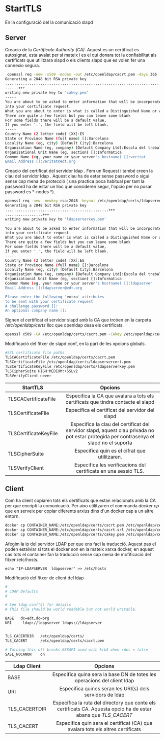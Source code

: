 # StartTLS

En la configuració del la comunicació slapd 

## Server 

Creacio de la *Certificate Authority (CA)*. Aquest es un certificat es autosignat, esta avalat per si mateix i es el qui donara tot la confiabilitat als certificats que utilitzara slapd o els clients slapd que es volen fer una connexio segura.

```bash
 openssl req -new -x509 -nodes -out /etc/openldap/cacrt.pem -days 365 -keyout /etc/openldap/cakey.pem
Generating a 2048 bit RSA private key
...................................................................................................................+++
......+++
writing new private key to 'cakey.pem'
-----
You are about to be asked to enter information that will be incorporated
into your certificate request.
What you are about to enter is what is called a Distinguished Name or a DN.
There are quite a few fields but you can leave some blank
For some fields there will be a default value,
If you enter '.', the field will be left blank.
-----
Country Name (2 letter code) [XX]:ES
State or Province Name (full name) []:Barcelona
Locality Name (eg, city) [Default City]:Barcelona
Organization Name (eg, company) [Default Company Ltd]:Escola del treball 
Organizational Unit Name (eg, section) []:Informatica
Common Name (eg, your name or your server's hostname) []:veritat
Email Address []:veritat@edt.org
```

Creacio del certificat del servidor ldap . Fem un Request i també creen la clau del servidor ldap . Aquest clau ha de estar sense password o sigui sense cap mena de protecció ( una practica poca habitual per tant la password ha de estar un lloc que consideren segur, l'opcio per no posar password es *-nodes *). 

```bash
openssl req -new -newkey rsa:2048 -keyout /etc/openldap/certs/ldapserverkey.pem -nodes -out /etc/openldap/certs/ldapservercsr.pem
Generating a 2048 bit RSA private key
...............................................+++
.................+++
writing new private key to 'ldapserverkey.pem'
-----
You are about to be asked to enter information that will be incorporated
into your certificate request.
What you are about to enter is what is called a Distinguished Name or a DN.
There are quite a few fields but you can leave some blank
For some fields there will be a default value,
If you enter '.', the field will be left blank.
-----
Country Name (2 letter code) [XX]:ES
State or Province Name (full name) []:Barcelona
Locality Name (eg, city) [Default City]:Barcelona
Organization Name (eg, company) [Default Company Ltd]:Escola del treball
Organizational Unit Name (eg, section) []:Informatica
Common Name (eg, your name or your server's hostname) []:ldapserver
Email Address []:ldapserver@edt.org

Please enter the following 'extra' attributes
to be sent with your certificate request
A challenge password []:
An optional company name []:
```

Signen el certificat el servidor slapd amb la CA que troben en la carpeta */etc/openldap/certs* lloc que openldap desa els certificats.

```bash
openssl x509 -CA /etc/openldap/certs/cacrt.pem -CAkey /etc/openldap/certs/cakey.pem -req -in /etc/openldap/certs/ldapservercsr.pem -CAcreateserial -out /etc/openldap/certs/ldapservercert.pem
```

Modificació del fitxer de slapd.conf, en la part de les opcions globals. 

```bash
#SSL certificate file paths
TLSCACertificateFile /etc/openldap/certs/cacrt.pem
TLSCertificateFile /etc/openldap/certs/ldapservercert.pem
TLSCertificateKeyFile /etc/openldap/certs/ldapserverkey.pem
TLSCipherSuite HIGH:MEDIUM:+SSLv2
TLSVerifyClient never
```


|       StartTLS         |                                                          Opcions                                                                       |
| ---------------------- |:--------------------------------------------------------------------------------------------------------------------------------------:|
| TLSCACertificateFile   | Especifica la CA que avalara a tots els certificats que tindra contacte el slapd                                                       |
| TLSCertificateFile     | Especifica el certificat del servidor del slapd         																			      |
| TLSCertificateKeyFile  | Especifica la clau del certificat del servidor slapd, aquest clau privada no pot estar protegida per contrasenya el slapd no el suporta|
| TLSCipherSuite         | Especifica quin es el cifrat que utilitzaren.                                                                                          |
| TLSVerifyClient        | Especifica les verificacions del certificats en una sessió TLS.                           											  |


## Client
Com ha client copiaren tots els certificats que estan relacionats amb la CA per que encripti la comunicació. Per aixo utilitzaren el commanda *docker cp* que en serveix per copiar diferents arxius dins d'un docker cap a un altre entorn.

```bash
docker cp CONTAINER_NAME:/etc/openldap/certs/cacrt.pem /etc/openldap/certs
docker cp CONTAINER_NAME:/etc/openldap/certs/cacrt.srl /etc/openldap/certs
docker cp CONTAINER_NAME:/etc/openldap/certs/cakey.pem /etc/openldap/certs
```

Afegim la ip del servidor LDAP per que ens faci la traducció. Aquest pas el poden estalviar si tots el docker son en la mateix xarxa docker, en aquest cas tots el container fan la traducció sense cap mena de mofificació del fitxer /etc/hosts.

```
echo "IP-LDAPSERVER  ldapserver" >> /etc/hosts
```

Modificació del fitxer de client del ldap

```bash
#
# LDAP Defaults
#

# See ldap.conf(5) for details
# This file should be world readable but not world writable.

BASE   dc=edt,dc=org
URI     ldap://ldapserver ldaps://ldapserver


TLS_CACERTDIR   /etc/openldap/certs/
TLS_CACERT      /etc/openldap/certs/cacrt.pem

# Turning this off breaks GSSAPI used with krb5 when rdns = false
SASL_NOCANON    on

```

|   Ldap Client  |                                                          Opcions                                                |
| -------------- |:---------------------------------------------------------------------------------------------------------------:|
| BASE           | Especifica quina sera la base DN de totes les operacions del client ldap                                        |
| URI            | Especifica quines seran les URI(s) dels servidors de ldap                                                       |
| TLS_CACERTDIR  | Especifica la ruta del directory que conte els certificats CA. Aquesta opcio ha de estar abans que *TLS_CACERT* |
| TLS_CACERT     | Especifica quin sera el certificat (CA) que avalara tots els altres certificats                                 |


